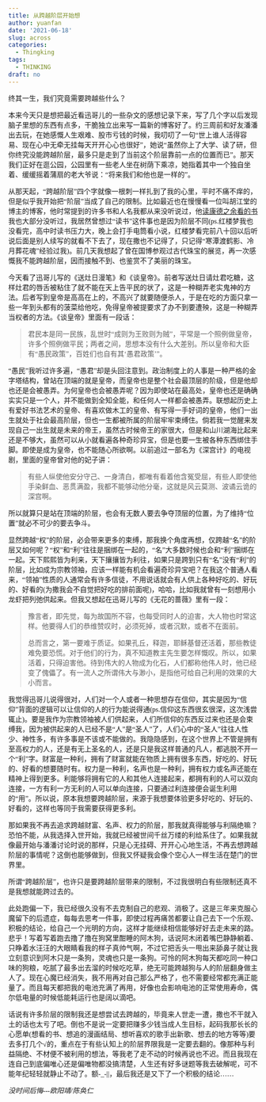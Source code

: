 ```yaml
---
title: 从跨越阶层开始想
author: yuanfan
date: '2021-06-18'
slug: across
categories:
  - Thingking
tags:
  - THINKING
draft: no
---
```


<font face="微软雅黑">终其一生，我们究竟需要跨越些什么？

<!--more-->

本来今天只是想把最近看迅哥儿的一些杂文的感想记录下来，写了几个字以后发现脑子里想的东西有点多，干脆独立出来写一篇新的博客好了。约三周前和好友潘潘出去玩，在她感慨人生艰难、股市亏钱的时候，我叨叨了一句“世上谁人活得容易、现在心中无牵无挂每天开开心心也很好”，她说“虽然你上了大学、读了研，但你终究没能跨越阶层，最多只是走到了当前这个阶层靠前一点的位置而已”。那天我们正好在逛公园，公园里有一些老人坐在树荫下乘凉，她指着其中一个独自坐着、缓缓摇着蒲扇的老大爷说：“将来我们和他也是一样的”。

从那天起，“跨越阶层”四个字就像一根刺一样扎到了我的心里，平时不痛不痒的，但是似乎我开始把“阶层”当成了自己的限制。比如最近也在慢慢看一位叫胡江堂的博主的博客，他时常提到的许多书和人名我都从来没听说过，他[读康德之余看的书](https://jiangtanghu.com/cn/2015/04/30/%E9%98%85%E8%AF%BB%E5%BA%B7%E5%BE%B7%E4%B9%8B%E4%BD%99/)我也大部分没听过，我居然曾想过“读书”这件事也是因为阶层不同(ps.红楼梦我也没看完，高中时读书压力大，晚上会打手电筒看小说，红楼梦看完前八十回以后听说后面是别人续写的就看不下去了，现在撒也不记得了，只记得“寒潭渡鹤影、冷月葬花魂”经验过我)。前几天我想起了曾在国博参观过古代珠宝的展览，再一次感慨我不能跨越阶层，因而接触不到、也鉴赏不了美丽的珠宝。

今天看了迅哥儿写的《送灶日漫笔》和《谈皇帝》。前者写送灶日请灶君吃糖，这样灶君的唇舌被粘住了就不能在天上告平民的状了，这是一种糊弄老实鬼神的方法。后者写到皇帝是高高在上的，不高兴了就要随便杀人，于是在吃的方面只拿一些一年到头都有的菠菜给他吃，免得皇帝被提要求了办不到要遭殃，这是一种糊弄当权者的方法。《谈皇帝》里面有一段话：

>君民本是同一民族，乱世时“成则为王败则为贼”，平常是一个照例做皇帝，许多个照例做平民；两者之间，思想本没有什么大差别。所以皇帝和大臣有“愚民政策”，百姓们也自有其‘愚君政策’”。

“愚民”我听过许多遍，“愚君”却是头回注意到。政治制度上的人事是一种严格的金字塔结构，曾站在顶端的就是皇帝，而皇帝也是整个社会最顶层的阶级，但是他却也还是会被愚弄。为何皇帝也会被愚弄呢？因为即使站在最高处，皇帝也还是确确实实只是一个人，并不能做到全知全能，和任何人一样都会被愚弄。联想起历史上有爱好书法艺术的皇帝、有喜欢做木工的皇帝、有写得一手好词的皇帝，他们一出生就处于社会最高阶层，但也一生都被所属的阶层牢牢束缚住。倘若我一觉醒来发现自己一出生就是未来的帝王，虽然古时候帝王的家很大，但是和山川湖海比起来还是不够大，虽然可以从小就看遍各种奇珍异宝，但是也要一生被各种东西绑住手脚。即使是成为皇帝，也不能随心所欲啊。以前追过一部名为《深宫计》的电视剧，里面的皇帝曾对他的妃子讲：

>有些人纵使他安分守己、一身清白，都唯有看着他含冤受屈，有些人即使他手染鲜血、恶贯满盈，我都不能够动他分毫，这就是风云莫测、波谲云诡的深宫啊。

所以就算只是站在顶端的阶层，也会有无数人要去争夺顶层的位置，为了维持“位置”就必不可少的要去争斗。

显然跨越“权”的阶层，必会带来更多的束缚，那我换个角度再想，仅跨越“名”的阶层又如何呢？“权”和“利”往往是捆绑在一起的，“名”大多数时候也会和“利”捆绑在一起。天下熙熙皆为利来，天下攘攘皆为利往，如果只是跨到只有“名”没有“利”的阶层，比如成为宗教领袖，应该一样能有机会看遍奇珍异宝吧？在我这个普通人看来，“领袖”性质的人通常会有许多信徒，不用说话就会有人供上各种好吃的、好玩的、好看的(为撒我会不自觉把好吃的排前面呢)，哈哈，比如我就曾有一刻想用小龙虾把列弛供起来。但我又想起在迅哥儿写的《无花的蔷薇》里有一段：

>豫言者，即先觉，每为故国所不容，也每受同时人的迫害，大人物也时常这样。他要得人们的恭维赞叹时，必须死掉，或者沉默，或者不在面前。
>
>总而言之，第一要难于质证。如果孔丘，释迦，耶稣基督还活着，那些教徒难免要恐慌。对于他们的行为，真不知道教主先生要怎样慨叹。所以，如果活着，只得迫害他。待到伟大的人物成为化石，人们都称他伟人时，他已经变了傀儡了。有一流人之所谓伟大与渺小，是指他可给自己利用的效果的大小而言。

我觉得迅哥儿说得很对，人们对一个人或者一种思想存在信仰，其实是因为“信仰”背面的逻辑可以让信仰的人的行为能说得通(ps.信仰这东西很玄很深，这次浅尝辄止)。要是我作为宗教领袖被人们供起来，人们所信仰的东西反过来也还是会束缚我，因为被供起来的人已经不是“人”是“圣人”了，人们心中的“圣人”往往人性少、神性多，有许多事是不该或不能做的。我隐隐感到，在这个世界上不管是拥有至高权力的人，还是有无上圣名的人，还是只是我这样普通的凡人，都逃脱不开一个“利”字。财富是一种利，拥有了财富就能在物质上拥有很多东西，好吃的、好玩的、好看的想要随时有。权力是一种利，名声也是一种利，拥有权力或名声还能在精神上得到更多。利能够将拥有它的人和其他人连接起来，都拥有利的人可以双向连接，一方有利一方无利的人可以单向连接，只要通过利连接便会诞生利用的“用”。所以说，原本我想要跨越阶层，来源于我想要体验更多好吃的、好玩的、好看的，这样也等同于我需要获得更多利。

那如果我不再去追求跨越财富、名声、权力的阶层，那我就真得能够与利隔绝嘛？恐怕不能，从我选择入世开始，我就已经被世间千丝万缕的利给系住了。如果我就像最开始与潘潘讨论时说的那样，只是心无挂碍、开开心心地生活，不再去想跨越阶层的事情呢？这倒也能够做到，但我又怀疑我会像个空心人一样生活在楚门的世界里。

所谓“跨越阶层”，也许只是要跨越阶层带来的限制，不过我很明白有些限制还真不是我想就能跨过去的。

此处跑偏一下，我已经很久没有不去克制自己的悲观、消极了。这是三年来克服心魔留下的后遗症，每每去思考一件事，即使过程再痛苦都要让自己去下一个乐观、积极的结论，给自己一个光明的方向，这样才能继续相信能够好好去走未来的路。悲乎！写着写着跑去撸了撸在狗窝里酣睡的阿木狗，话说阿木闭着嘴巴静静躺着、只睁着水汪汪的大眼睛看我的样子真帅气啊，不过它把舌头一甩出来舔鼻子就让我立刻意识到阿木只是一条狗，灵魂也只是一条狗。可怜的阿木狗每天都吃同一种口味的狗粮，吃腻了最多出去溜的时候吃吃草，绝无可能跨越狗与人的阶层翻身做主人了。现在心魔已经消失，我不用再对自己那么严格了，也不需要经常都充满正能量了。而且每天都把我的电池充满了再用，好像也会影响电池的正常使用寿命，偶尔低电量的时候低能耗运行也是阔以滴吧。

话说有许多阶层的限制我还是想尝试去跨越的，毕竟来人世走一遭，撒也不干就入土的话也太亏了吧。倒也不是说一定要把赚多少钱当成人生目标，起码我那长长的心愿单(想看的书、想追的漫画结局、想听喜欢的歌手出新歌、想去的地方等等)要去多打几个√的，重点在于有些认知上的阶层界限我是一定要去翻的。像那种与利益隔绝、不材便不被利用的想法，等我老了走不动的时候再说也不迟。而且我现在连自己到底偏唯心还是偏唯物都没搞清楚，人生还有好多谜题等我去破解呢，可不能年纪轻轻就静止不动了。额-_-||，最后我还是又下了一个积极的结论……

*没时间后悔---欧阳靖/陈奂仁*